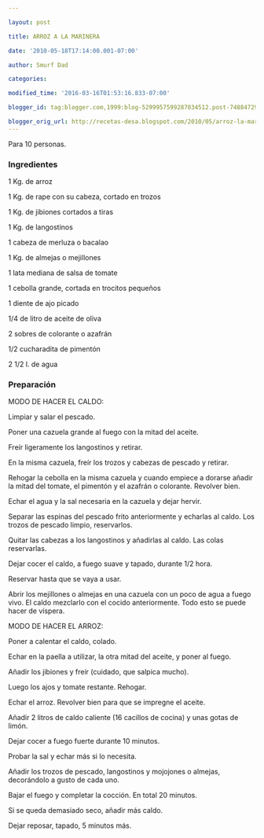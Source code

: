 ```yaml
---

layout: post

title: ARROZ A LA MARINERA

date: '2010-05-18T17:14:00.001-07:00'

author: Smurf Dad

categories: 

modified_time: '2016-03-16T01:53:16.833-07:00'

blogger_id: tag:blogger.com,1999:blog-5299957599287034512.post-7488472985085774160

blogger_orig_url: http://recetas-desa.blogspot.com/2010/05/arroz-la-marinera.html
---
```


Para 10 personas.

<h3>Ingredientes</h3>

1 Kg. de arroz

1 Kg. de rape con su cabeza, cortado en trozos

1 Kg. de jibiones cortados a tiras

1 Kg. de langostinos

1 cabeza de merluza o bacalao

1 Kg. de almejas o mejillones

1 lata mediana de salsa de tomate

1 cebolla grande, cortada en trocitos pequeños

1 diente de ajo picado

1/4 de litro de aceite de oliva

2 sobres de colorante o azafrán

1/2 cucharadita de pimentón

2 1/2 l. de agua

<h3>Preparación</h3>

MODO DE HACER EL CALDO:

Limpiar y salar el pescado.

Poner una cazuela grande al fuego con la mitad del aceite.

Freír ligeramente los langostinos y retirar.

En la misma cazuela, freír los trozos y cabezas de pescado y retirar.

Rehogar la cebolla en la misma cazuela y cuando empiece a dorarse añadir la mitad del tomate, el pimentón y el azafrán o colorante. Revolver bien.

Echar el agua y la sal necesaria en la cazuela y dejar hervir.

Separar las espinas del pescado frito anteriormente y echarlas al caldo. Los trozos de pescado limpio, reservarlos.

Quitar las cabezas a los langostinos y añadirlas al caldo. Las colas reservarlas.

Dejar cocer el caldo, a fuego suave y tapado, durante 1/2 hora.

Reservar hasta que se vaya a usar.

Abrir los mejillones o almejas en una cazuela con un poco de agua a fuego vivo. El caldo mezclarlo con el cocido anteriormente. Todo esto se puede hacer de víspera.

MODO DE HACER EL ARROZ:

Poner a calentar el caldo, colado.

Echar en la paella a utilizar, la otra mitad del aceite, y poner al fuego.

Añadir los jibiones y freír (cuidado, que salpica mucho).

Luego los ajos y tomate restante. Rehogar.

Echar el arroz. Revolver bien para que se impregne el aceite.

Añadir 2 litros de caldo caliente (16 cacillos de cocina) y unas gotas de limón.

Dejar cocer a fuego fuerte durante 10 minutos.

Probar la sal y echar más si lo necesita.

Añadir los trozos de pescado, langostinos y mojojones o almejas, decorándolo a gusto de cada uno.

Bajar el fuego y completar la cocción. En total 20 minutos.

Si se queda demasiado seco, añadir más caldo.

Dejar reposar, tapado, 5 minutos más.

